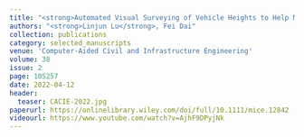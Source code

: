 ```yaml
---
title: "<strong>Automated Visual Surveying of Vehicle Heights to Help Measure the Risk of Overheight Collisions Using Deep Learning and View Geometry</strong>"
authors: "<strong>Linjun Lu</strong>, Fei Dai"
collection: publications
category: selected_manuscripts
venue: 'Computer‐Aided Civil and Infrastructure Engineering'
volume: 38
issue: 2
page: 105257
date: 2022-04-12
header:
  teaser: CACIE-2022.jpg
paperurl: https://onlinelibrary.wiley.com/doi/full/10.1111/mice.12842
videourl: https://www.youtube.com/watch?v=AjhF9DPyjNk
---
```

